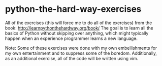 # python-the-hard-way-exercises

All of the exercises (this will force me to do all of the exercises) from the book: http://learnpythonthehardway.org/book/ The goal is to learn all the basics of Python without skipping over anything, which might typically happen when an experience programmer learns a new language.

Note: Some of these exercises were done with my own embellishments for my own entertainment and to suppress some of the boredom. Additionally, as an additional exercise, all of the code will be written using vim.


